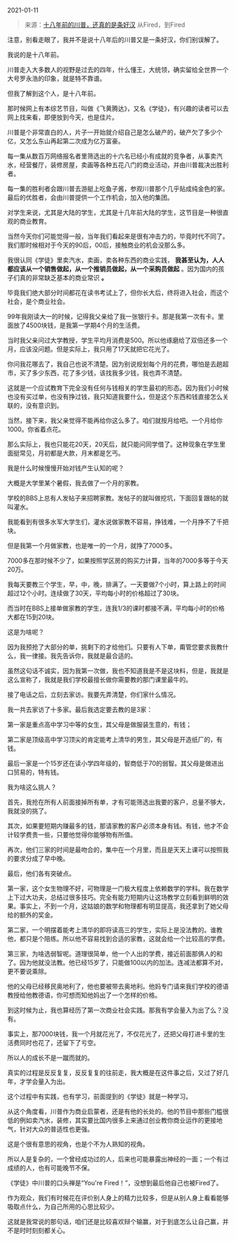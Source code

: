 2021-01-11

> 来源：[十八年前的川普，还真的是条好汉](http://mp.weixin.qq.com/s?__biz=MzU3NDc5Nzc0NQ==&mid=2247498546&idx=2&sn=f314a90275b372f7d6d9c8272ccb4af7&chksm=fd2e59ecca59d0fa991956d79f2a75d1f154f7912126f08fa702f3b1b4fd43f06e899192bc4a&scene=27#wechat_redirect)
> 从Fired，到Fired

注意，别看走眼了，我并不是说十八年后的川普又是一条好汉，你们别误解了。

  

我说的是十八年前。

  

川普走入大多数人的视野是过去的四年，什么懂王，大统领，确实留给全世界一个大号罗永浩的印象，就是特不靠谱。

  

但我了解到这个人，是十八年前。

  

那时候网上有本综艺节目，叫做《飞黄腾达》，又名《学徒》，有兴趣的读者可以去网上找来看，即便放到今天，也是佳片。

  

川普是个非常直白的人，片子一开始就介绍自己是怎么破产的，破产欠了多少个亿，又怎么东山再起第二次成为亿万富豪。

  

每一集从数百万网络报名者里筛选出的十六名已经小有成就的竞争者，从事卖汽水，经营餐厅，装修房屋，卖画等各种五花八门的商业活动，并由川普裁决出胜利者。

  

每一集的胜利者会跟川普去游艇上吃鱼子酱，参观川普那个几乎贴成纯金色的家。最后的优胜者，会由川普提供一个工作机会，加入他的集团。  

  

对学生来说，尤其是大陆的学生，尤其是十几年前大陆的学生，这节目是一种很直观的商业教育。

  

当然今天你们可能觉得一般，当年我们看起来是很有冲击力的，毕竟时代不同了。我们那时候相对于今天的90后，00后，接触商业的机会没那么多。

  

我很认同《学徒》里卖汽水，卖画，卖各种东西的商业实践， **我甚至认为，人人都应该从一个销售做起，从一个推销员做起，从一个采购员做起**
。因为国内的孩子们真的非常缺乏基本的商业常识 **。**

  

毕竟我们绝大部分时间都花在读书考试上了，但你长大后，终将进入社会，而这个社会，是个商业社会。

  

99年我刚读大一的时候，记得我父亲给了我一张银行卡。那是我第一次有卡。里面放了4500块钱，是我第一学期4个月的生活费。

  

当时我父亲问过大学教授，学生平均月消费是500。所以他琢磨给了双倍还多一个月，应该没问题。但是实际上，我只用了17天就把它花光了。

  

你问我花哪去了，我自己也说不清楚。因为别说规划每个月的花费，哪怕是去趟超市，买了多少东西，花了多少钱，该找我多少钱，我也弄不清楚。

  

这就是一个应试教育下完全没有任何与钱相关的学生最初的形态。因为我们小时候也没有买过单，也没有挣过钱，我只知道我要什么，但是这个东西和钱直接怎么关联的，没有意识到。

  

当然，接下来，我父亲觉得不能再给你这么多了。咱们就按月给吧。一个月给你1000。你省着点花。

  

那么实际上，我也只能花20天，20天后，就只能问同学借了。这种现象在学生里面挺常见，月初都是大款，月末都是乞丐。

  

我是什么时候慢慢开始对钱产生认知的呢？

  

大概是大学里某个暑假，我去做了一个月的家教。

  

学校的BBS上总有人发帖子来招聘家教。发帖子的就叫做挖坑，下面回复跟帖的就叫灌水。

  

我能看到有很多水军大学生们，灌水说做家教不容易，挣钱难，一个月挣不了千把块。

  

但是我第一个月做家教，也是唯一的一个月，就挣了7000多。

  

7000多在那时候不少了，如果按照学区房的购买力计算，当年的7000多等于今天20万。

  

我每天要教三个学生，早，中，晚，排满了。一天要做7个小时，算上路上的时间超过12个小时。连续做了30天，平均每小时的价格超过了30块。

  

而当时在BBS上接单做家教的学生，连我1/3的课时都接不满，平均每小时的价格大都在15到20块。

  

这是为啥呢？

  

因为我预抢了大部分的单，挑剩下的才给他们。只要有人下单，甭管您要求我教什么，我一律接。我先告诉你，我就是最合适的。

  

虽然这句话不诚实，因为我第一次做，我也不知道我是不是这块料，但是，我就是这么宣称了，我就是我们学校最擅长做你需要教的那门课里最牛的。

  

接了电话之后，立刻去家访。我要先弄清楚，你们家什么情况。

  

我一共去家访了十多家。最后我选定要去教的是3家：

第一家是重点高中学习中等的女生，其父母是做服装生意的，有钱；

第二家是顶级高中学习顶尖的肯定能考上清华的男生，其父母是开造纸厂的，有钱。

最后一家是一个15岁还在读小学四年级的，智商低于70的弱智。其父母是做进出口贸易的，特有钱。

  

我为啥这么挑人？

  

首先，我抢在所有人前面接掉所有单，才有可能筛选出我要的客户，总量不够大，我就没的挑了。

其次，如果要短期内赚最多的钱，那请家教的客户必须本身有钱。有钱，他才不会计较学费贵一些，只要他觉得你能够物有所值。

再次，他们三家的时间是最吻合的，集中在一个月里，而且是天天上课可以按照我的要求分成了早中晚。

最后，他们各有突破点。

  

第一家，这个女生物理不好，可物理是一门极大程度上依赖数学的学科。我在数学上下过大功夫，总结过很多技巧。完全有能力短期内让这场教学立刻看到鲜明的效果。事实上，不到一个月，这姑娘的数学和物理都有明显提高，我还拿到了她父母给的额外的奖金。

  

第二家，一个明摆着能考上清华的即将读高三的学生，实际上是没法教的。谁教他，都只是个陪练。所以他不容易找到合适的家教，这就会给一个比较高的学费。

  

第三家，为啥选弱智呢。道理很简单，他一个人出的学费，接近前面那俩人的和了。因为他就没法教。他已经15岁了，只能做100以内的加法。连减法都算不对，更不要说乘除。

  

他的父母已经移民奥地利了，他也要被带去奥地利。他妈专门请来我们学校的德语教授给他教德语，你可想而知他妈出了一个怎样的价格。

  

到这时候为止，我也算经历了第一次商业社会实践。那我有学会量入为出了么？没有。

  

事实上，那7000块钱，我一个月就花光了，不仅花光了，还把父母打进卡里的生活费同时也花了，还留下了亏空。

  

所以人的成长不是一蹴而就的。

  

真实的过程是反反复复，反反复复的往前走，我大概是在这件事之后，又过了好几年，才学会量入为出。

  

这个过程中有实践，也有学习，前面提到的《学徒》就是一种学习。

  

从这个角度看，川普作为商业启蒙者，还是有他的长处的。他的节目中那些门槛很低的例如卖汽水，装修，其实要比国内很多上来通过创业教你商业运作的更接地气，针对大众的普适性也更强。

  

这是个很有意思的视角，也是个不为人熟知的视角。  

  

所以人是复杂的，一个曾经成功过的人，后来也可能暴露出神经的一面；一个有过成绩的人，也有可能晚节不保。

  

《学徒》中川普的口头禅是“You're Fired！”，没想到最后他自己也被Fired了。

  

作为观众，我们有时候花在评价别人身上的精力比较多，但是从别人身上看看能够吸取点什么，为自己所用的心思比较少。

  

这就是我常说的那句话，咱们还是比较喜欢辩个输赢，对于到底怎么让自己赢，并不是时时刻刻都关心。

